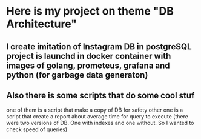 # Here is my project on theme "DB Architecture"

## I create imitation of Instagram DB in postgreSQL project is launchd in docker container with images of golang, prometeus, grafana and python (for garbage data generaton)
## Also there is some scripts that do some cool stuf
  one of them is a script that make a copy of DB for safety
  other one is a script that create a report about average time for query to execute (there were two versions of DB. One with indexes and one without. So I wanted to check speed of queries)
